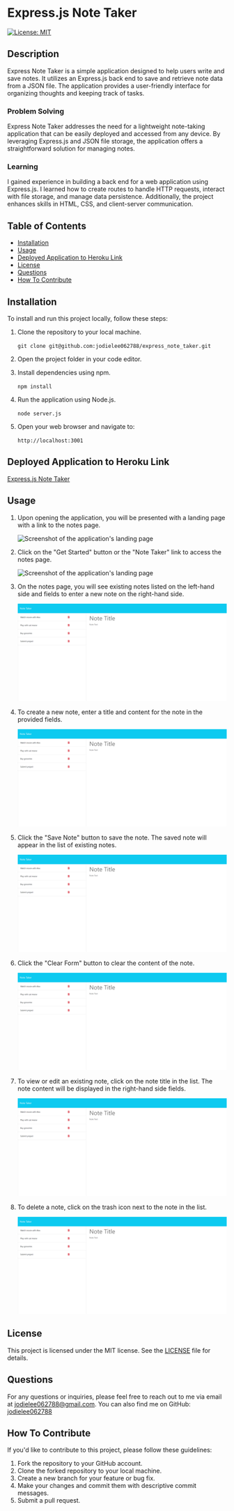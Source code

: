 # Express.js Note Taker

[![License: MIT](https://img.shields.io/badge/License-MIT-yellow.svg)](https://opensource.org/licenses/MIT)

## Description
Express Note Taker is a simple application designed to help users write and save notes. It utilizes an Express.js back end to save and retrieve note data from a JSON file. The application provides a user-friendly interface for organizing thoughts and keeping track of tasks.

### Problem Solving
Express Note Taker addresses the need for a lightweight note-taking application that can be easily deployed and accessed from any device. By leveraging Express.js and JSON file storage, the application offers a straightforward solution for managing notes.

### Learning
I gained experience in building a back end for a web application using Express.js. I learned how to create routes to handle HTTP requests, interact with file storage, and manage data persistence. Additionally, the project enhances skills in HTML, CSS, and client-server communication.

## Table of Contents
- [Installation](#installation)
- [Usage](#usage)
- [Deployed Application to Heroku Link](#deployed-application-to-heroku-link)
- [License](#license)
- [Questions](#questions)
- [How To Contribute](#how-to-contribute)

## Installation
To install and run this project locally, follow these steps:

1. Clone the repository to your local machine.
    
    ```git clone git@github.com:jodielee062788/express_note_taker.git```

2. Open the project folder in your code editor.

3. Install dependencies using npm.

    ```npm install```

4. Run the application using Node.js.

    ```node server.js```

5. Open your web browser and navigate to:

    ```http://localhost:3001``` 

## Deployed Application to Heroku Link

[Express.js Note Taker]()

## Usage

1. Upon opening the application, you will be presented with a landing page with a link to the notes page.
  
    ![Screenshot of the application's landing page](./images/2.png)

2. Click on the "Get Started" button or the "Note Taker" link to access the notes page.

    ![Screenshot of the application's landing page](./images/2.png)

3. On the notes page, you will see existing notes listed on the left-hand side and fields to enter a new note on the right-hand side.

    ![Screenshot of existing notes list](./images/3.png)

4. To create a new note, enter a title and content for the note in the provided fields.

    ![Screenshot of how to enter content of new note](./images/3.png)

5. Click the "Save Note" button to save the note. The saved note will appear in the list of existing notes.

    ![Screenshot of saving new note](./images/3.png)

6. Click the "Clear Form" button to clear the content of the note.

    ![Screenshot of clearing the form](./images/3.png)

6. To view or edit an existing note, click on the note title in the list. The note content will be displayed in the right-hand side fields.

    ![Screenshot of viewing or editing an exisiting note](./images/3.png)

7. To delete a note, click on the trash icon next to the note in the list.

    ![Screenshot of deleting existing note](./images/3.png)

## License
This project is licensed under the MIT license. See the [LICENSE](./LICENSE) file for details.

## Questions
For any questions or inquiries, please feel free to reach out to me via email at jodielee062788@gmail.com. 
You can also find me on GitHub: [jodielee062788](https://github.com/jodielee062788)
  
## How To Contribute
If you'd like to contribute to this project, please follow these guidelines:
1. Fork the repository to your GitHub account.
2. Clone the forked repository to your local machine.
3. Create a new branch for your feature or bug fix.
4. Make your changes and commit them with descriptive commit messages.
5. Submit a pull request.

